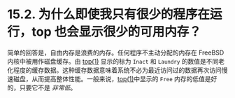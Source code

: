 # 15.2. 为什么即使我只有很少的程序在运行，top 也会显示很少的可用内存？

简单的回答是，自由内存是浪费的内存。任何程序不主动分配的内存在 FreeBSD 内核中被用作磁盘缓存。由 [top(1)](https://www.freebsd.org/cgi/man.cgi?query=top&sektion=1&format=html) 显示的标为 `Inact` 和 `Laundry` 的数值是不同老化程度的缓存数据。这种缓存数据意味着系统不必为最近访问过的数据再次访问慢速磁盘，从而提高整体性能。一般来说，[top(1)](https://www.freebsd.org/cgi/man.cgi?query=top&sektion=1&format=html)中显示的 `Free` 内存的低值是好的，只要它不是 *非常低*。
